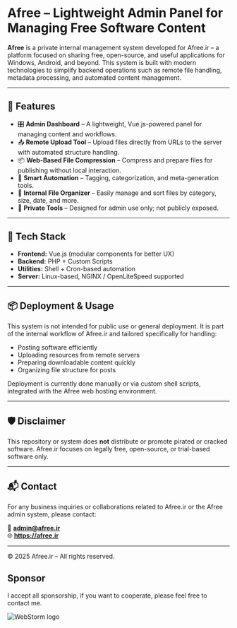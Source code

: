 
# Afree – Lightweight Admin Panel for Managing Free Software Content

**Afree** is a private internal management system developed for Afree.ir – a platform focused on sharing free, open-source, and useful applications for Windows, Android, and beyond. This system is built with modern technologies to simplify backend operations such as remote file handling, metadata processing, and automated content management.

---

## 🚀 Features

- 🎛️ **Admin Dashboard** – A lightweight, Vue.js-powered panel for managing content and workflows.
- 📤 **Remote Upload Tool** – Upload files directly from URLs to the server with automated structure handling.
- 📦 **Web-Based File Compression** – Compress and prepare files for publishing without local interaction.
- 🧠 **Smart Automation** – Tagging, categorization, and meta-generation tools.
- 📁 **Internal File Organizer** – Easily manage and sort files by category, size, date, and more.
- 🔐 **Private Tools** – Designed for admin use only; not publicly exposed.

---

## 🔧 Tech Stack

- **Frontend:** Vue.js (modular components for better UX)
- **Backend:** PHP + Custom Scripts
- **Utilities:** Shell + Cron-based automation
- **Server:** Linux-based, NGINX / OpenLiteSpeed supported

---

## 📦 Deployment & Usage

This system is not intended for public use or general deployment. It is part of the internal workflow of Afree.ir and tailored specifically for handling:

- Posting software efficiently
- Uploading resources from remote servers
- Preparing downloadable content quickly
- Organizing file structure for posts

Deployment is currently done manually or via custom shell scripts, integrated with the Afree web hosting environment.

---
## 🛡️ Disclaimer

This repository or system does **not** distribute or promote pirated or cracked software. Afree.ir focuses on legally free, open-source, or trial-based software only.

---

## 📬 Contact

For any business inquiries or collaborations related to Afree.ir or the Afree admin system, please contact:

📧 **admin@afree.ir**  
🌐 **https://afree.ir**

---

© 2025 Afree.ir – All rights reserved.

## Sponsor

I accept all sponsorship, if you want to cooperate, please feel free to contact me.

![WebStorm logo](https://resources.jetbrains.com/storage/products/company/brand/logos/WebStorm.png)


